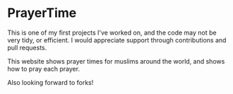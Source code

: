 # PrayerTime

This is one of my first projects I've worked on, and the code may not be very tidy, or efficient. I would appreciate support through contributions and pull requests.

 
This website shows prayer times for muslims around the world, and shows how to pray each prayer.

Also looking forward to forks!
